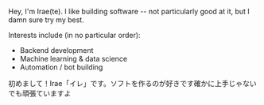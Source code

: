 Hey, I'm Irae(te). I like building software -- not particularly good at it, but I damn sure try my best.

Interests include (in no particular order):
- Backend development
- Machine learning & data science
- Automation / bot building

初めまして！Irae「イレ」です。ソフトを作るのが好きです確かに上手じゃないでも頑張ていますよ

<!---
iraete/iraete is a ✨ special ✨ repository because its `README.md` (this file) appears on your GitHub profile.
You can click the Preview link to take a look at your changes.
--->
